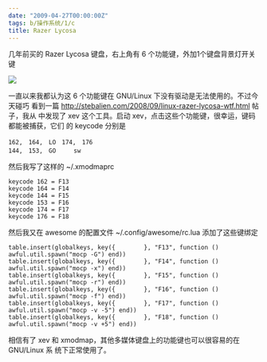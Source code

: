 ```yaml
---
date: "2009-04-27T00:00:00Z"
tags: b/操作系统/1/c
title: Razer Lycosa
---
```


几年前买的 Razer Lycosa 键盘，右上角有 6 个功能键，外加1个键盘背景灯开关键

![](https://blog.du1ab.org/2009/04/razer.jpg)

一直以来我都认为这 6 个功能键在 GNU/Linux 下没有驱动是无法使用的。不过今天碰巧
看到一篇 <http://stebalien.com/2008/09/linux-razer-lycosa-wtf.html> 帖子，我从
中发现了 xev 这个工具。启动 xev，点击这些个功能键，很幸运，键码都能被捕获，它们
的 keycode 分别是

    162,　164,　LO　174,　176
    144,　153,　GO　　　sw

然后我写了这样的 ~/.xmodmaprc

    keycode 162 = F13
    keycode 164 = F14
    keycode 144 = F15
    keycode 153 = F16
    keycode 174 = F17
    keycode 176 = F18

然后我又在 awesome 的配置文件 ~/.config/awesome/rc.lua 添加了这些键绑定

    table.insert(globalkeys, key({        }, "F13", function () awful.util.spawn("mocp -G") end))
    table.insert(globalkeys, key({        }, "F14", function () awful.util.spawn("mocp -x") end))
    table.insert(globalkeys, key({        }, "F15", function () awful.util.spawn("mocp -r") end))
    table.insert(globalkeys, key({        }, "F16", function () awful.util.spawn("mocp -f") end))
    table.insert(globalkeys, key({        }, "F17", function () awful.util.spawn("mocp -v -5") end))
    table.insert(globalkeys, key({        }, "F18", function () awful.util.spawn("mocp -v +5") end))

相信有了 xev 和 xmodmap，其他多媒体键盘上的功能键也可以很容易的在 GNU/Linux 系
统下正常使用了。
